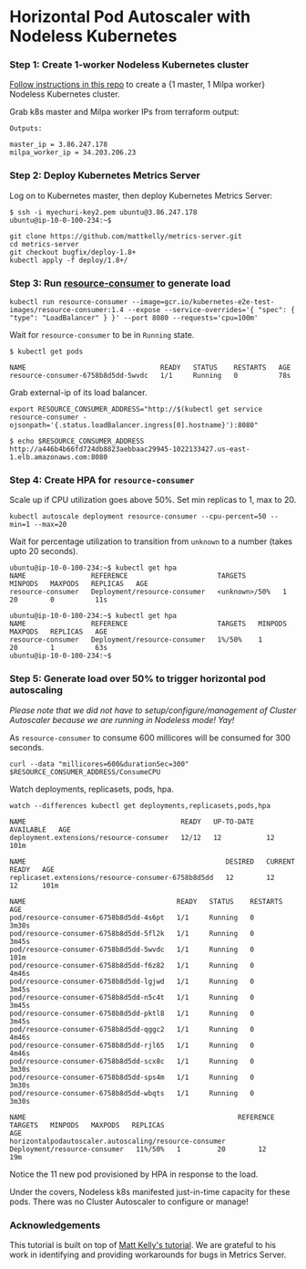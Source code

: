 # Horizontal Pod Autoscaler with Nodeless Kubernetes

### Step 1: Create 1-worker Nodeless Kubernetes cluster

[Follow instructions in this repo](https://github.com/elotl/kubeadm-aws) to create a {1 master, 1 Milpa worker} Nodeless Kubernetes cluster.

Grab k8s master and Milpa worker IPs from terraform output:
```
Outputs:

master_ip = 3.86.247.178
milpa_worker_ip = 34.203.206.23
```

### Step 2: Deploy Kubernetes Metrics Server

Log on to Kubernetes master, then deploy Kubernetes Metrics Server:

```
$ ssh -i myechuri-key2.pem ubuntu@3.86.247.178
ubuntu@ip-10-0-100-234:~$
```


```
git clone https://github.com/mattkelly/metrics-server.git
cd metrics-server
git checkout bugfix/deploy-1.8+
kubectl apply -f deploy/1.8+/
```

### Step 3: Run [resource-consumer](https://github.com/kubernetes/kubernetes/tree/master/test/images/resource-consumer) to generate load

```
kubectl run resource-consumer --image=gcr.io/kubernetes-e2e-test-images/resource-consumer:1.4 --expose --service-overrides='{ "spec": { "type": "LoadBalancer" } }' --port 8080 --requests='cpu=100m'
```

Wait for `resource-consumer` to be in `Running` state.
```
$ kubectl get pods

NAME                                 READY   STATUS    RESTARTS   AGE
resource-consumer-6758b8d5dd-5wvdc   1/1     Running   0          78s
```

Grab external-ip of its load balancer.
```
export RESOURCE_CONSUMER_ADDRESS="http://$(kubectl get service resource-consumer -ojsonpath='{.status.loadBalancer.ingress[0].hostname}'):8080"
```

```
$ echo $RESOURCE_CONSUMER_ADDRESS
http://a446b4b66fd724db8823aebbaac29945-1022133427.us-east-1.elb.amazonaws.com:8080
```

### Step 4: Create HPA for `resource-consumer`

Scale up if CPU utilization goes above 50%. Set min replicas to 1, max to 20.
```
kubectl autoscale deployment resource-consumer --cpu-percent=50 --min=1 --max=20
```

Wait for percentage utilization to transition from `unknown` to a number (takes upto 20 seconds).
```
ubuntu@ip-10-0-100-234:~$ kubectl get hpa
NAME                REFERENCE                      TARGETS         MINPODS   MAXPODS   REPLICAS   AGE
resource-consumer   Deployment/resource-consumer   <unknown>/50%   1         20        0          11s

ubuntu@ip-10-0-100-234:~$ kubectl get hpa
NAME                REFERENCE                      TARGETS   MINPODS   MAXPODS   REPLICAS   AGE
resource-consumer   Deployment/resource-consumer   1%/50%    1         20        1          63s
ubuntu@ip-10-0-100-234:~$ 
```

### Step 5: Generate load over 50% to trigger horizontal pod autoscaling

*Please note that we did not have to setup/configure/management of Cluster Autoscaler because we are running in Nodeless mode! Yay!*

As `resource-consumer` to consume 600 millicores will be consumed for 300 seconds.

```
curl --data "millicores=600&durationSec=300" $RESOURCE_CONSUMER_ADDRESS/ConsumeCPU
```

Watch deployments, replicasets, pods, hpa.

```
watch --differences kubectl get deployments,replicasets,pods,hpa
```

```
NAME                                      READY   UP-TO-DATE   AVAILABLE   AGE
deployment.extensions/resource-consumer   12/12   12           12          101m

NAME                                                 DESIRED   CURRENT   READY   AGE
replicaset.extensions/resource-consumer-6758b8d5dd   12        12        12      101m

NAME                                     READY   STATUS    RESTARTS   AGE
pod/resource-consumer-6758b8d5dd-4s6pt   1/1     Running   0          3m30s
pod/resource-consumer-6758b8d5dd-5fl2k   1/1     Running   0          3m45s
pod/resource-consumer-6758b8d5dd-5wvdc   1/1     Running   0          101m
pod/resource-consumer-6758b8d5dd-f6z82   1/1     Running   0          4m46s
pod/resource-consumer-6758b8d5dd-lgjwd   1/1     Running   0          3m45s
pod/resource-consumer-6758b8d5dd-n5c4t   1/1     Running   0          3m45s
pod/resource-consumer-6758b8d5dd-pktl8   1/1     Running   0          3m45s
pod/resource-consumer-6758b8d5dd-qggc2   1/1     Running   0          4m46s
pod/resource-consumer-6758b8d5dd-rjl65   1/1     Running   0          4m46s
pod/resource-consumer-6758b8d5dd-scx8c   1/1     Running   0          3m30s
pod/resource-consumer-6758b8d5dd-sps4m   1/1     Running   0          3m30s
pod/resource-consumer-6758b8d5dd-wbqts   1/1     Running   0          3m30s

NAME                                                    REFERENCE                      TARGETS   MINPODS   MAXPODS   REPLICAS
AGE
horizontalpodautoscaler.autoscaling/resource-consumer   Deployment/resource-consumer   11%/50%   1         20        12
19m
```

Notice the 11 new pod provisioned by HPA in response to the load.

Under the covers, Nodeless k8s manifested just-in-time capacity for these pods. There was no Cluster Autoscaler to configure or manage!

### Acknowledgements

This tutorial is built on top of [Matt Kelly's tutorial](https://blog.containership.io/cerebral-vs-kubernetes-cluster-autoscaler/). We are grateful to his work in identifying and providing workarounds for bugs in Metrics Server.
